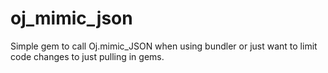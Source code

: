 oj_mimic_json
=============

Simple gem to call Oj.mimic_JSON when using bundler or just want to limit code changes to just pulling in gems.